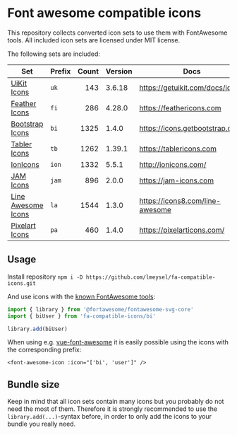 # Font awesome compatible icons

This repository collects converted icon sets to use them with FontAwesome tools. All included icon sets are licensed under MIT license.

The following sets are included:

| Set | Prefix | Count | Version | Docs |
| --- | --- | ---:| --- | --- |
| [UiKit Icons](https://htmlpreview.github.io/?https://github.com/lmeysel/fa-compatible-icons/blob/master/_sprites/uk.html) |`uk` | 143 | 3.6.18 | https://getuikit.com/docs/icon |
| [Feather Icons](https://htmlpreview.github.io/?https://github.com/lmeysel/fa-compatible-icons/blob/master/_sprites/fi.html) |`fi` | 286 | 4.28.0 | https://feathericons.com |
| [Bootstrap Icons](https://htmlpreview.github.io/?https://github.com/lmeysel/fa-compatible-icons/blob/master/_sprites/bi.html) |`bi` | 1325 | 1.4.0 | https://icons.getbootstrap.com/ |
| [Tabler Icons](https://htmlpreview.github.io/?https://github.com/lmeysel/fa-compatible-icons/blob/master/_sprites/tb.html) |`tb` | 1262 | 1.39.1 | https://tablericons.com |
| [IonIcons](https://htmlpreview.github.io/?https://github.com/lmeysel/fa-compatible-icons/blob/master/_sprites/ion.html) |`ion` | 1332 | 5.5.1 | http://ionicons.com/ |
| [JAM Icons](https://htmlpreview.github.io/?https://github.com/lmeysel/fa-compatible-icons/blob/master/_sprites/jam.html) |`jam` | 896 | 2.0.0 | https://jam-icons.com |
| [Line Awesome Icons](https://htmlpreview.github.io/?https://github.com/lmeysel/fa-compatible-icons/blob/master/_sprites/la.html) |`la` | 1544 | 1.3.0 | https://icons8.com/line-awesome |
| [Pixelart Icons](https://htmlpreview.github.io/?https://github.com/lmeysel/fa-compatible-icons/blob/master/_sprites/pa.html) |`pa` | 460 | 1.4.0 | https://pixelarticons.com/ |


## Usage

Install repository
`npm i -D https://github.com/lmeysel/fa-compatible-icons.git`

And use icons with the [known FontAwesome tools](https://fontawesome.com/how-to-use/on-the-web/advanced/svg-javascript-core#comparing):

```typescript
import { library } from '@fortawesome/fontawesome-svg-core'
import { biUser } from 'fa-compatible-icons/bi'

library.add(biUser)
```

When using e.g. [vue-font-awesome](https://github.com/FortAwesome/vue-fontawesome) it is easily possible using the icons with the corresponding prefix:

```vue
<font-awesome-icon :icon="['bi', 'user']" />
```

## Bundle size

Keep in mind that all icon sets contain many icons but you probably do not need the most of them. Therefore it is strongly recommended to use the `library.add(...)`-syntax before, in order to only add the icons to your bundle you really need.